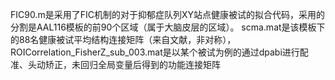 FIC90.m是采用了FIC机制的对于抑郁症队列XY站点健康被试的拟合代码，采用的分割是AAL116模板的前90个区域（属于大脑皮层的区域）。
scma.mat是该模板下的88名健康被试平均结构连接矩阵（来自文献，非对称），ROICorrelation_FisherZ_sub_003.mat是以某个被试为例的通过dpabi进行配准、头动矫正，未回归全局变量后得到的功能连接矩阵
